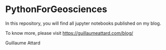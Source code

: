 # PythonForGeosciences
In this repository, you will find all jupyter notebooks published on my blog.

To know more, please visit https://guillaumeattard.com/blog/

Guillaume Attard

